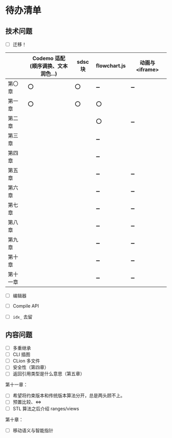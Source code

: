 # 待办清单

## 技术问题

- [ ] 迁移！

|          | Codemo 适配 <br> (顺序调换、文本润色...) | sdsc 块 | flowchart.js       | 动画与 \<iframe\>  |
| -------- | ---------------------------------------- | ------- | ------------------ | ------------------ |
| 第〇章   | :o:                                      | :o:     | :heavy_minus_sign: | :heavy_minus_sign: |
| 第一章   | :o:                                      | :o:     | :o:                |                    |
| 第二章   |                                          |         | :o:                | :heavy_minus_sign: |
| 第三章   |                                          |         | :heavy_minus_sign: |                    |
| 第四章   |                                          |         | :heavy_minus_sign: |                    |
| 第五章   |                                          |         | :heavy_minus_sign: | :heavy_minus_sign: |
| 第六章   |                                          |         | :heavy_minus_sign: | :heavy_minus_sign: |
| 第七章   |                                          |         | :heavy_minus_sign: | :heavy_minus_sign: |
| 第八章   |                                          |         | :heavy_minus_sign: | :heavy_minus_sign: |
| 第九章   |                                          |         | :heavy_minus_sign: | :heavy_minus_sign: |
| 第十章   |                                          |         | :heavy_minus_sign: | :heavy_minus_sign: |
| 第十一章 |                                          |         | :heavy_minus_sign: | :heavy_minus_sign: |

- [ ] 编辑器
- [ ] Compile API

- [ ] `idx_` 去留

## 内容问题

- [ ] 多重继承
- [ ] CLI 插图
- [ ] CLion 多文件
- [ ] 安全性（第四章）
- [ ] 返回引用类型是什么意思（第五章）

第十一章：
- [ ] 希望将约束版本和传统版本算法分开，总是两头顾不上。
- [ ] 预置比较、<=>
- [ ] STL 算法之后介绍 ranges/views

第十章：
- [ ] 移动语义与智能指针
